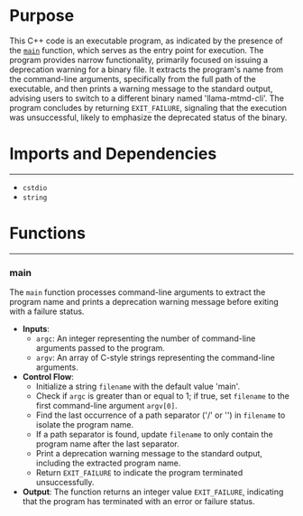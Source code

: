# Purpose
This C++ code is an executable program, as indicated by the presence of the [`main`](#main) function, which serves as the entry point for execution. The program provides narrow functionality, primarily focused on issuing a deprecation warning for a binary file. It extracts the program's name from the command-line arguments, specifically from the full path of the executable, and then prints a warning message to the standard output, advising users to switch to a different binary named 'llama-mtmd-cli'. The program concludes by returning `EXIT_FAILURE`, signaling that the execution was unsuccessful, likely to emphasize the deprecated status of the binary.
# Imports and Dependencies

---
- `cstdio`
- `string`


# Functions

---
### main<!-- {{#callable:main}} -->
The `main` function processes command-line arguments to extract the program name and prints a deprecation warning message before exiting with a failure status.
- **Inputs**:
    - `argc`: An integer representing the number of command-line arguments passed to the program.
    - `argv`: An array of C-style strings representing the command-line arguments.
- **Control Flow**:
    - Initialize a string `filename` with the default value 'main'.
    - Check if `argc` is greater than or equal to 1; if true, set `filename` to the first command-line argument `argv[0]`.
    - Find the last occurrence of a path separator ('/' or '\') in `filename` to isolate the program name.
    - If a path separator is found, update `filename` to only contain the program name after the last separator.
    - Print a deprecation warning message to the standard output, including the extracted program name.
    - Return `EXIT_FAILURE` to indicate the program terminated unsuccessfully.
- **Output**: The function returns an integer value `EXIT_FAILURE`, indicating that the program has terminated with an error or failure status.


